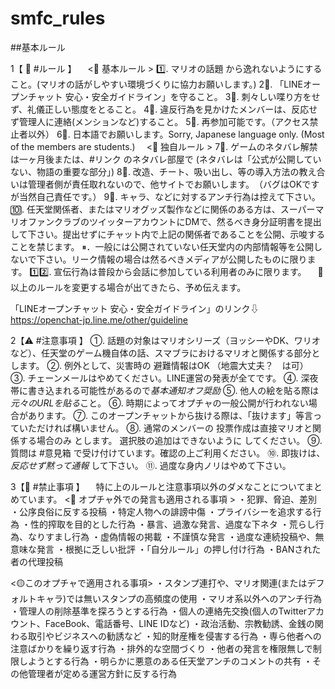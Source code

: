 # smfc_rules
##基本ルール

1【 📌 #ルール 】
　<📗 基本ルール >
1️⃣. マリオの話題 から逸れないようにすること。(マリオの話がしやすい環境づくりに協力お願いします。)
2⃣. 「LINEオープンチャット 安心・安全ガイドライン」を守ること。
3⃣. 刺々しい喋り方をせず、礼儀正しい態度をとること。
4⃣. 違反行為を見かけたメンバーは、反応せず管理人に連絡(メンションなど)すること。
5⃣. 再参加可能です。（アクセス禁止者以外）
6⃣. 日本語でお願いします。Sorry, Japanese language only. (Most of the members are students.)
　<📕 独自ルール >
7⃣. ゲームのネタバレ解禁は一ヶ月後または、#リンク のネタバレ部屋で (ネタバレは「公式が公開していない、物語の重要な部分」)
8⃣. 改造、チート、吸い出し、等の導入方法の教え合いは管理者側が責任取れないので、他サイトでお願いします。　（バグはOKですが当然自己責任です。）
9⃣. キャラ、などに対するアンチ行為は控えて下さい。
🔟. 任天堂関係者、またはマリオグッズ製作などに関係のある方は、スーパーマリオファンクラブのツイッターアカウントにDMで、然るべき身分証明書を提出して下さい。提出せずにチャット内で上記の関係者であることを公開、示唆することを禁じます。
⏸．一般には公開されていない任天堂内の内部情報等を公開しないで下さい。リーク情報の場合は然るべきメディアが公開したものに限ります。
1️⃣2️⃣. 宣伝行為は普段から会話に参加している利用者のみに限ります。
　🔄以上のルールを変更する場合が出てきたら、予め伝えます。

「LINEオープンチャット 安心・安全ガイドライン」のリンク⇩
https://openchat-jp.line.me/other/guideline


2【⚠️ #注意事項 】
①. 話題の対象はマリオシリーズ（ヨッシーやDK、ワリオなど）、任天堂のゲーム機自体の話、スマブラにおけるマリオと関係する部分とします。
②. 例外として、災害時の 避難情報はOK （地震大丈夫？　は可）
③. チェーンメールはやめてください。LINE運営の発表が全てです。
④. 深夜帯に書き込まれる可能性があるので*基本通知オフ奨励*
⑤. 他人の絵を貼る際は*元々のURLを貼る*こと。
⑥. 時期によってオプチャの一般公開が行われない場合があります。
⑦. このオープンチャットから抜ける際は、「抜けます」等言っていただければ構いません。
⑧. 通常のメンバーの 投票作成は直接マリオと関係する場合のみ とします。 選択肢の追加はできないように してください。
⑨. 質問は #意見箱 で受け付けています。確認の上ご利用ください。
⑩. 即抜けは、*反応せず黙って通報* して下さい。
⑪. 過度な身内ノリはやめて下さい。

3【🚫 #禁止事項 】
　特に上のルールと注意事項以外のダメなことについてまとめています。
<🔴 オプチャ外での発言も適用される事項 >
・犯罪、脅迫、差別
・公序良俗に反する投稿
・特定人物への誹謗中傷
・プライバシーを追求する行為
・性的搾取を目的とした行為
・暴言、過激な発言、過度な下ネタ
・荒らし行為、なりすまし行為
・虚偽情報の掲載
・不謹慎な発言
・過度な連続投稿や、無意味な発言
・根拠に乏しい批評
・「自分ルール」の押し付け行為
・BANされた者の代理投稿

<🟡このオプチャで適用される事項>
・スタンプ連打や、マリオ関連(またはデフォルトキャラ)では無いスタンプの高頻度の使用
・マリオ系以外へのアンチ行為
・管理人の削除基準を探ろうとする行為
・個人の連絡先交換(個人のTwitterアカウント、FaceBook、電話番号、LINE IDなど)
・政治活動、宗教勧誘、金銭の関わる取引やビジネスへの勧誘など
・知的財産権を侵害する行為
・専ら他者への注意ばかりを繰り返す行為
・排外的な空間づくり
・他者の発言を権限無しで制限しようとする行為
・明らかに悪意のある任天堂アンチのコメントの共有
・その他管理者が定める運営方針に反する行為

